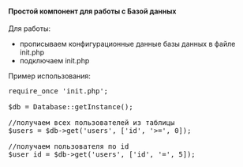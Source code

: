 #### Простой компонент для работы с Базой данных

Для работы:
- прописываем конфигурационные данные базы данных в файле init.php
- подключаем init.php

Пример использования:
<pre>
require_once 'init.php';

$db = Database::getInstance();

//получаем всех пользователей из таблицы
$users = $db->get('users', ['id', '>=', 0]);

//получаем пользователя по id
$user_id = $db->get('users', ['id', '=', 5]);
</pre>